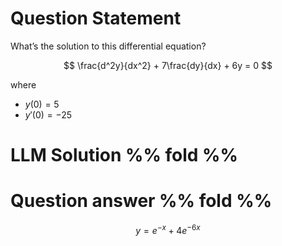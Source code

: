 # Question Statement
What’s the solution to this differential equation?

$$
\frac{d^2y}{dx^2} + 7\frac{dy}{dx} + 6y = 0
$$

where

- $y(0) = 5$
- $y'(0) = -25$


# LLM Solution %% fold %%


# Question answer %% fold %%
$$y = e^{-x} + 4e^{-6x}$$